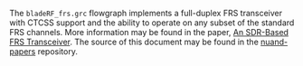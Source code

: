The `bladeRF_frs.grc` flowgraph implements a full-duplex FRS transceiver with CTCSS support and the ability to
operate on any subset of the standard FRS channels. More information may be found in the paper,
[An SDR-Based FRS Transceiver](https://www.nuand.com/bladeRF-doc/examples/bladeRF_frs.pdf). The source of this document
may be found in the [nuand-papers](https://www.github.com/nuand/nuand-papers/) repository.

